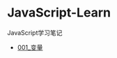 # JavaScript-Learn

JavaScript学习笔记

+ [001_变量](https://github.com/winfredzen/JavaScript-Learn/blob/master/001_变量.md)
